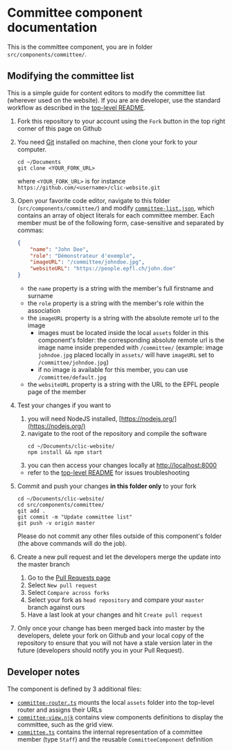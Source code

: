 # Committee component documentation

This is the committee component, you are in folder `src/components/committee/`.

## Modifying the committee list

This is a simple guide for content editors to modify the committee list (wherever used on the website). If you are are developer, use the standard workflow as described in the [top-level README](/README.md).

1. Fork this repository to your account using the `Fork` button in the top right corner of this page on Github

2. You need [Git](https://git-scm.com/) installed on machine, then clone your fork to your computer.

    ```
    cd ~/Documents
    git clone <YOUR_FORK_URL>
    ```

    where `<YOUR_FORK_URL>` is for instance `https://github.com/<username>/clic-website.git`

3. Open your favorite code editor, navigate to this folder (`src/components/committee/`) and modify [`committee-list.json`](committee-list.json), which contains an array of object literals for each committee member. Each member must be of the following form, case-sensitive and separated by commas:

    ```json
    {
        "name": "John Doe",
        "role": "Démonstrateur d'exemple",
        "imageURL": "/committee/johndoe.jpg",
        "websiteURL": "https://people.epfl.ch/john.doe"
    }
    ```

    - the `name` property is a string with the member's full firstname and surname
    - the `role` property is a string with the member's role within the association
    - the `imageURL` property is a string with the absolute remote url to the image
        - images must be located inside the local `assets` folder in this component's folder: the corresponding absolute remote url is the image name inside prepended with `/committee/` (example: image `johndoe.jpg` placed locally in `assets/` will have `imageURL` set to `/committee/johndoe.jpg`)
        - if no image is available for this member, you can use `/committee/default.jpg`
    - the `websiteURL` property is a string with the URL to the EPFL people page of the member

4. Test your changes if you want to
    1. you will need NodeJS installed, [https://nodejs.org/](https://nodejs.org/)
    2. navigate to the root of the repository and compile the software
        ```
        cd ~/Documents/clic-website/
        npm install && npm start
        ```
    3. you can then access your changes locally at [http://localhost:8000](http://localhost:8000)
    - refer to the [top-level README](/README.md) for issues troubleshooting

5. Commit and push your changes **in this folder only** to your fork

    ```
    cd ~/Documents/clic-website/
    cd src/components/committee/
    git add .
    git commit -m "Update committee list"
    git push -v origin master
    ```

    Please do not commit any other files outside of this component's folder (the above commands will do the job).

6. Create a new pull request and let the developers merge the update into the master branch
    1. Go to the [Pull Requests page](https://github.com/clicepfl/clic-website/pulls)
    2. Select `New pull request`
    3. Select `Compare across forks`
    4. Select your fork as `head repository` and compare your `master` branch against ours
    5. Have a last look at your changes and hit `Create pull request`

7. Only once your change has been merged back into master by the developers, delete your fork on Github and your local copy of the repository to ensure that you will not have a stale version later in the future (developers should notify you in your Pull Request).

## Developer notes

The component is defined by 3 additional files:

- [`committee-router.ts`](committee-router.ts) mounts the local `assets` folder into the top-level router and assigns their URLs
- [`committee-view.njk`](committee-view.njk) contains view components definitions to display the committee, such as the grid view.
- [`committee.ts`](committee.ts) contains the internal representation of a committee member (type `Staff`) and the reusable `CommitteeComponent` definition